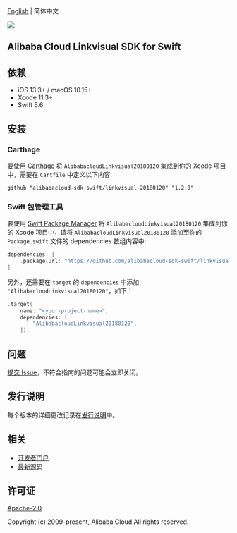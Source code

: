 [English](README.md) | 简体中文

![](https://aliyunsdk-pages.alicdn.com/icons/AlibabaCloud.svg)

## Alibaba Cloud Linkvisual SDK for Swift

## 依赖

- iOS 13.3+ / macOS 10.15+
- Xcode 11.3+
- Swift 5.6

## 安装

### Carthage

要使用 [Carthage](https://github.com/Carthage/Carthage) 将 `AlibabacloudLinkvisual20180120` 集成到你的 Xcode 项目中，需要在 `Cartfile` 中定义以下内容:

```ogdl
github "alibabacloud-sdk-swift/linkvisual-20180120" "1.2.0"
```

### Swift 包管理工具

要使用 [Swift Package Manager](https://swift.org/package-manager/) 将 `AlibabacloudLinkvisual20180120` 集成到你的 Xcode 项目中，请将 `AlibabacloudLinkvisual20180120` 添加至你的 `Package.swift` 文件的 dependencies 数组内容中:

```swift
dependencies: [
    .package(url: "https://github.com/alibabacloud-sdk-swift/linkvisual-20180120.git", from: "1.2.0")
]
```

另外，还需要在 `target` 的 `dependencies` 中添加 `"AlibabacloudLinkvisual20180120"`，如下：

```swift
.target(
    name: "<your-project-name>",
    dependencies: [
        "AlibabacloudLinkvisual20180120",
    ]),
```

## 问题

[提交 Issue](https://github.com/alibabacloud-sdk-swift/linkvisual-20180120/issues/new)，不符合指南的问题可能会立即关闭。

## 发行说明

每个版本的详细更改记录在[发行说明](./ChangeLog.txt)中。

## 相关

* [开发者门户](https://next.api.aliyun.com/home)
* [最新源码](https://github.com/alibabacloud-sdk-swift/linkvisual-20180120)

## 许可证

[Apache-2.0](http://www.apache.org/licenses/LICENSE-2.0)

Copyright (c) 2009-present, Alibaba Cloud All rights reserved.
